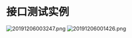 # 接口测试实例
![20191206003247.png](https://i.loli.net/2019/12/18/Wk2ZgFpIljsPMdw.jpg)
![20191206001426.png](https://i.loli.net/2019/12/18/sU6CBeMXbOj9TWv.jpg)
